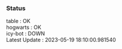 ### Status


table : OK  
hogwarts : OK  
icy-bot : DOWN  
Latest Update : 2023-05-19 18:10:00.981540
